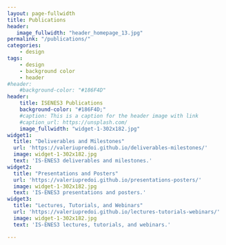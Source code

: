 ```yaml
---
layout: page-fullwidth
title: Publications
header:
   image_fullwidth: "header_homepage_13.jpg"
permalink: "/publications/"
categories:
    - design
tags:
    - design
    - background color
    - header
#header:
    #background-color: "#186F4D"
header:
    title: ISENES3 Publications
    background-color: "#186F4D;"
    #caption: This is a caption for the header image with link
    #caption_url: https://unsplash.com/
    image_fullwidth: "widget-1-302x182.jpg"
widget1:
  title: "Deliverables and Milestones"
  url: 'https://valeriupredoi.github.io/deliverables-milestones/'
  image: widget-1-302x182.jpg
  text: 'IS-ENES3 deliverables and milestones.'
widget2:
  title: "Presentations and Posters"
  url: 'https://valeriupredoi.github.io/presentations-posters/'
  image: widget-1-302x182.jpg
  text: 'IS-ENES3 presentations and posters.'
widget3:
  title: "Lectures, Tutorials, and Webinars"
  url: 'https://valeriupredoi.github.io/lectures-tutorials-webinars/'
  image: widget-1-302x182.jpg
  text: 'IS-ENES3 lectures, tutorials, and webinars.'

---
```


